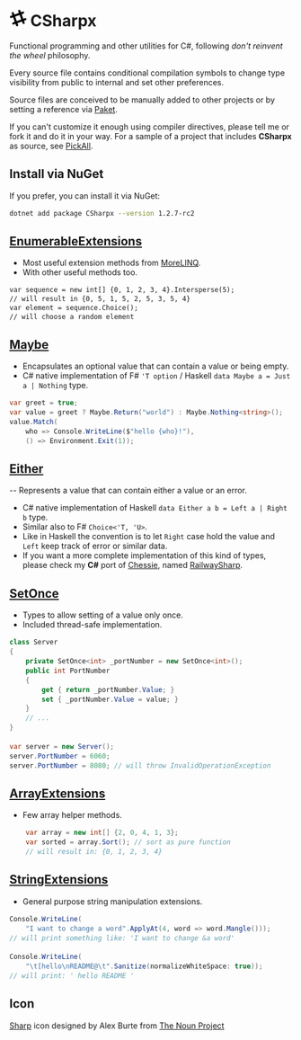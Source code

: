 # <img src="/assets/icon.png" height="30px" alt="CSharpx Logo"> CSharpx

Functional programming and other utilities for C#, following *don't reinvent the wheel* philosophy.

Every source file contains conditional compilation symbols to change type visibility from public to internal
and set other preferences.

Source files are conceived to be manually added to other projects or by setting a reference via [Paket](http://fsprojects.github.io/Paket/).

If you can't customize it enough using compiler directives, please tell me or fork it and do it in your way. For a sample of a project that includes **CSharpx** as source, see [PickAll](https://github.com/gsscoder/pickall).

## Install via NuGet

If you prefer, you can install it via NuGet:
```sh
dotnet add package CSharpx --version 1.2.7-rc2
```

## [EnumerableExtensions](https://github.com/gsscoder/CSharpx/blob/master/src/CSharpx/EnumerableExtensions.cs)

- Most useful extension methods from [MoreLINQ](https://code.google.com/p/morelinq/).
- With other useful methods too.
```CSharp
var sequence = new int[] {0, 1, 2, 3, 4}.Intersperse(5);
// will result in {0, 5, 1, 5, 2, 5, 3, 5, 4}
var element = sequence.Choice();
// will choose a random element
```

## [Maybe](https://github.com/gsscoder/CSharpx/blob/master/src/CSharpx/Maybe.cs)

- Encapsulates an optional value that can contain a value or being empty.
- C# native implementation of F# `'T option` / Haskell `data Maybe a = Just a | Nothing` type.
```csharp
var greet = true;
var value = greet ? Maybe.Return("world") : Maybe.Nothing<string>();
value.Match(
    who => Console.WriteLine($"hello {who}!"),
    () => Environment.Exit(1));
```

## [Either](https://github.com/gsscoder/CSharpx/blob/master/src/CSharpx/Either.cs)

-- Represents a value that can contain either a value or an error.
- C# native implementation of Haskell `data Either a b = Left a | Right b` type.
- Similar also to F# `Choice<'T, 'U>`.
- Like in Haskell the convention is to let `Right` case hold the value and `Left` keep track of error or similar data.
- If you want a more complete implementation of this kind of types, please check my **C#** port of [Chessie](https://github.com/fsprojects/Chessie),
named [RailwaySharp](https://github.com/gsscoder/railwaysharp).

## [SetOnce](https://github.com/gsscoder/CSharpx/blob/master/src/CSharpx/SetOnce.cs)

- Types to allow setting of a value only once.
- Included thread-safe implementation.
```csharp
class Server
{
    private SetOnce<int> _portNumber = new SetOnce<int>();
    public int PortNumber
    {
        get { return _portNumber.Value; }
        set { _portNumber.Value = value; }
    }
    // ...
}

var server = new Server();
server.PortNumber = 6060;
server.PortNumber = 8080; // will throw InvalidOperationException
```

## [ArrayExtensions](https://github.com/gsscoder/CSharpx/blob/master/src/CSharpx/ArrayExtensions.cs)

- Few array helper methods.
```csharp
    var array = new int[] {2, 0, 4, 1, 3};
    var sorted = array.Sort(); // sort as pure function
    // will result in: {0, 1, 2, 3, 4}
```

## [StringExtensions](https://github.com/gsscoder/CSharpx/blob/master/src/CSharpx/StringExtensions.cs)

- General purpose string manipulation extensions.
```csharp
Console.WriteLine(
    "I want to change a word".ApplyAt(4, word => word.Mangle()));
// will print something like: 'I want to change &a word'

Console.WriteLine(
    "\t[hello\nREADME@\t".Sanitize(normalizeWhiteSpace: true));
// will print: ' hello README '
```

## Icon

[Sharp](https://thenounproject.com/search/?q=sharp&i=1808600) icon designed by Alex Burte from [The Noun Project](https://thenounproject.com/)